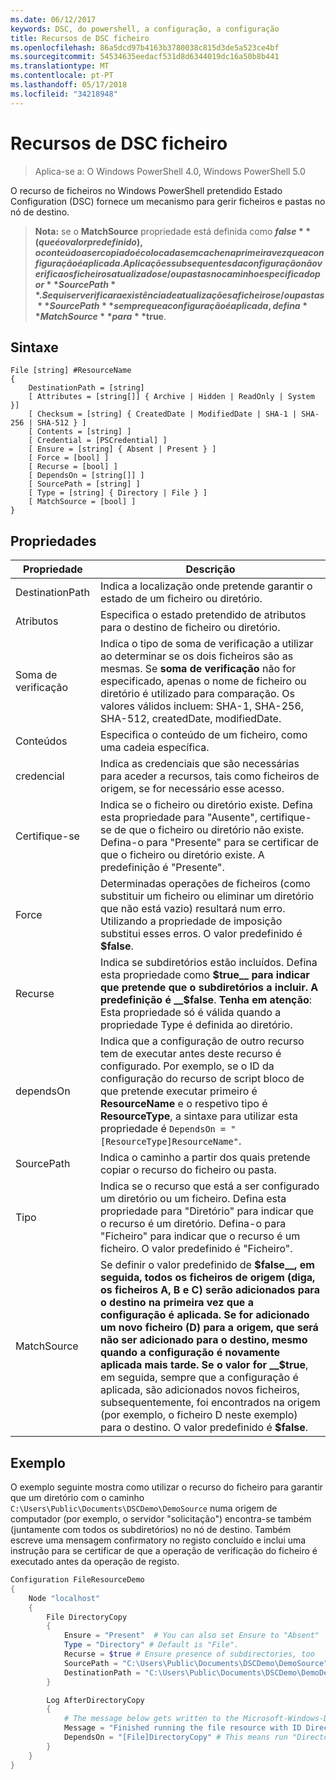 ```yaml
---
ms.date: 06/12/2017
keywords: DSC, do powershell, a configuração, a configuração
title: Recursos de DSC ficheiro
ms.openlocfilehash: 86a5dcd97b4163b3780038c815d3de5a523ce4bf
ms.sourcegitcommit: 54534635eedacf531d8d6344019dc16a50b8b441
ms.translationtype: MT
ms.contentlocale: pt-PT
ms.lasthandoff: 05/17/2018
ms.locfileid: "34218948"
---
```

# <a name="dsc-file-resource"></a>Recursos de DSC ficheiro

> Aplica-se a: O Windows PowerShell 4.0, Windows PowerShell 5.0

O recurso de ficheiros no Windows PowerShell pretendido Estado Configuration (DSC) fornece um mecanismo para gerir ficheiros e pastas no nó de destino.

>**Nota:** se o **MatchSource** propriedade está definida como **$false** (que é o valor predefinido), o conteúdo a ser copiado é colocadas em cache na primeira vez que a configuração é aplicada.
>Aplicações subsequentes da configuração não verifica os ficheiros atualizados e/ou pastas no caminho especificado por **SourcePath**. Se quiser verificar a existência de atualizações a ficheiros e/ou pastas **SourcePath** sempre que a configuração é aplicada, defina **MatchSource** para **$true**.

## <a name="syntax"></a>Sintaxe
```
File [string] #ResourceName
{
    DestinationPath = [string]
    [ Attributes = [string[]] { Archive | Hidden | ReadOnly | System }]
    [ Checksum = [string] { CreatedDate | ModifiedDate | SHA-1 | SHA-256 | SHA-512 } ]
    [ Contents = [string] ]
    [ Credential = [PSCredential] ]
    [ Ensure = [string] { Absent | Present } ]
    [ Force = [bool] ]
    [ Recurse = [bool] ]
    [ DependsOn = [string[]] ]
    [ SourcePath = [string] ]
    [ Type = [string] { Directory | File } ]
    [ MatchSource = [bool] ]
}
```

## <a name="properties"></a>Propriedades

|  Propriedade  |  Descrição   |
|---|---|
| DestinationPath| Indica a localização onde pretende garantir o estado de um ficheiro ou diretório.|
| Atributos| Especifica o estado pretendido de atributos para o destino de ficheiro ou diretório.|
| Soma de verificação| Indica o tipo de soma de verificação a utilizar ao determinar se os dois ficheiros são as mesmas. Se __soma de verificação__ não for especificado, apenas o nome de ficheiro ou diretório é utilizado para comparação. Os valores válidos incluem: SHA-1, SHA-256, SHA-512, createdDate, modifiedDate.|
| Conteúdos| Especifica o conteúdo de um ficheiro, como uma cadeia específica.|
| credencial| Indica as credenciais que são necessárias para aceder a recursos, tais como ficheiros de origem, se for necessário esse acesso.|
| Certifique-se| Indica se o ficheiro ou diretório existe. Defina esta propriedade para "Ausente", certifique-se de que o ficheiro ou diretório não existe. Defina-o para "Presente" para se certificar de que o ficheiro ou diretório existe. A predefinição é "Presente".|
| Force| Determinadas operações de ficheiros (como substituir um ficheiro ou eliminar um diretório que não está vazio) resultará num erro. Utilizando a propriedade de imposição substitui esses erros. O valor predefinido é __$false__.|
| Recurse| Indica se subdiretórios estão incluídos. Defina esta propriedade como __$true__ para indicar que pretende que o subdiretórios a incluir. A predefinição é __$false__. **Tenha em atenção**: Esta propriedade só é válida quando a propriedade Type é definida ao diretório.|
| dependsOn | Indica que a configuração de outro recurso tem de executar antes deste recurso é configurado. Por exemplo, se o ID da configuração do recurso de script bloco de que pretende executar primeiro é __ResourceName__ e o respetivo tipo é __ResourceType__, a sintaxe para utilizar esta propriedade é `DependsOn = "[ResourceType]ResourceName"`.|
| SourcePath| Indica o caminho a partir dos quais pretende copiar o recurso do ficheiro ou pasta.|
| Tipo| Indica se o recurso que está a ser configurado um diretório ou um ficheiro. Defina esta propriedade para "Diretório" para indicar que o recurso é um diretório. Defina-o para "Ficheiro" para indicar que o recurso é um ficheiro. O valor predefinido é "Ficheiro".|
| MatchSource| Se definir o valor predefinido de __$false__, em seguida, todos os ficheiros de origem (diga, os ficheiros A, B e C) serão adicionados para o destino na primeira vez que a configuração é aplicada. Se for adicionado um novo ficheiro (D) para a origem, que será não ser adicionado para o destino, mesmo quando a configuração é novamente aplicada mais tarde. Se o valor for __$true__, em seguida, sempre que a configuração é aplicada, são adicionados novos ficheiros, subsequentemente, foi encontrados na origem (por exemplo, o ficheiro D neste exemplo) para o destino. O valor predefinido é **$false**.|

## <a name="example"></a>Exemplo

O exemplo seguinte mostra como utilizar o recurso do ficheiro para garantir que um diretório com o caminho `C:\Users\Public\Documents\DSCDemo\DemoSource` numa origem de computador (por exemplo, o servidor "solicitação") encontra-se também (juntamente com todos os subdiretórios) no nó de destino. Também escreve uma mensagem confirmatory no registo concluído e inclui uma instrução para se certificar de que a operação de verificação do ficheiro é executado antes da operação de registo.

```powershell
Configuration FileResourceDemo
{
    Node "localhost"
    {
        File DirectoryCopy
        {
            Ensure = "Present"  # You can also set Ensure to "Absent"
            Type = "Directory" # Default is "File".
            Recurse = $true # Ensure presence of subdirectories, too
            SourcePath = "C:\Users\Public\Documents\DSCDemo\DemoSource"
            DestinationPath = "C:\Users\Public\Documents\DSCDemo\DemoDestination"
        }

        Log AfterDirectoryCopy
        {
            # The message below gets written to the Microsoft-Windows-Desired State Configuration/Analytic log
            Message = "Finished running the file resource with ID DirectoryCopy"
            DependsOn = "[File]DirectoryCopy" # This means run "DirectoryCopy" first.
        }
    }
}
```